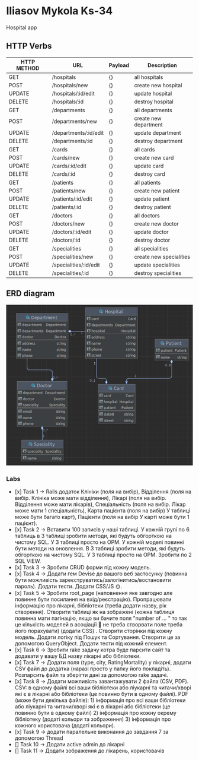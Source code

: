 # Iliasov Mykola Ks-34
Hospital app

## HTTP Verbs
| HTTP METHOD | URL                    | Payload | Description            |
|-------------|------------------------|---------|------------------------|
| GET         | /hospitals             | {}      | all hospitals          |
| POST        | /hospitals/new         | {}      | create new hospital    |
| UPDATE      | /hospitals/:id/edit    | {}      | update hospital        |
| DELETE      | /hospitals/:id         | {}      | destroy hospital       |
| GET         | /departments           | {}      | all departments        |
| POST        | /departments/new       | {}      | create new department  |
| UPDATE      | /departments/:id/edit  | {}      | update department      |
| DELETE      | /departments/:id       | {}      | destroy department     |
| GET         | /cards                 | {}      | all cards              |
| POST        | /cards/new             | {}      | create new card        |
| UPDATE      | /cards/:id/edit        | {}      | update card            |
| DELETE      | /cards/:id             | {}      | destroy card           |
| GET         | /patients              | {}      | all patients           |
| POST        | /patients/new          | {}      | create new patient     |
| UPDATE      | /patients/:id/edit     | {}      | update patient         |
| DELETE      | /patients/:id          | {}      | destroy patient        |
| GET         | /doctors               | {}      | all doctors            |
| POST        | /doctors/new           | {}      | create new doctor      |
| UPDATE      | /doctors/:id/edit      | {}      | update doctor          |
| DELETE      | /doctors/:id           | {}      | destroy doctor         |
| GET         | /specialities          | {}      | all specialities       |
| POST        | /specialities/new      | {}      | create new specialities|
| UPDATE      | /specialities/:id/edit | {}      | update specialities    |
| DELETE      | /specialities/:id      | {}      | destroy specialities   |


## ERD diagram
![img.png](img.png)

### Labs

- [х] Task 1 -> Rails додаток Клініки (поля на вибір), Відділення (поля на вибір. Клініка може мати відділення), Лікарі (поля на вибір. Відділення може мати лікарів), Спеціальність (поля на вибір. Лікар може мати 1 спеціальність), Карта пацієнта (поля на вибір) У таблиці може бути багато карт), Пацієнти (поля на вибір У карті може бути 1 пацієнт).
- [х] Task 2 -> Вставити 100 записів у наші таблиці. У кожній групі по 6 таблиць в 3 таблиці зробити методи, які будуть обгорткою на чистому SQL. У 3 таблиці просто на ОРМ. У кожній моделі повинні бути методи на оновлення. В 3 таблиці зробити методи, які будуть обгорткою на чистому SQL. У 3 таблиці просто на ОРМ. Зробити по 2 SQL VIEW.
- [х] Task 3 -> Зробити CRUD форми під кожну модель.
- [х] Task 4 -> Додати гем Devise до вашого веб застосунку (повинна бути можливість зареєструватись/залогінитись/востановити пароль). Додати тести. Додати CSS/JS 🌞.
- [х] Task 5 -> Зробити root_page (наповнення яке завгодно але повинне бути посилання на вхід/реєстрацію). Пропрацювати інформацію про лікарні, бібліотеки (треба додати назву, рік створення). Створити таблиці як на зображені (кожна таблиця повинна мати пагінацію, якщо ви бачите поля "number of ... " то так це кількість моделей в асоціації 🙂 не треба створвати поле треба його порахувати) (додати CSS) . Створити сторінки під кожну модель. Додати логіку під Пошук та Сортування. Створити це за допомогою QueryObject. Додати тести під кожний елемент.
- [х] Task 6 -> Зробити rake задачу котра буде парсити сайт та додавати у вашу БД назву лікарні або бібліотеки.
- [х] Task 7 -> Додати поля (type, city, RatingMortality) у лікарні, додати CSV файл до додатка (наразі просто у папку його покладіть). Розпарсить файл та зберігти дані за допомогою rake задачі.
- [х] Task 8 -> Додати можливість завантажувати 2 файла (СSV, PDF). СSV: в одному файлі всі ваши бібліотеки або ліукарні та читачи/хворі які є в лікарні або бібліотеки (це повинно бути в одному файлі). PDF (може бути декілька файлів): 1) інформація про  всі ваши бібліотеки або ліукарні та читачи/хворі які є в лікарні або бібліотеки (це повинно бути в одному файлі) 2) інформація про кожну окрему бібліотеку (додаті кольори та зображення) 3) інформація про кожного користовача  (додаті кольори).
- [х] Task 9 -> додати паралельне виконання до завдання 7 за допомогою Thread
- [] Task 10 -> Додати active admin до лікарні
- [] Task 11 -> Додати зображення до лікарень, користовачів